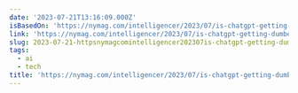 ```yaml
---
date: '2023-07-21T13:16:09.000Z'
isBasedOn: 'https://nymag.com/intelligencer/2023/07/is-chatgpt-getting-dumber.html'
link: 'https://nymag.com/intelligencer/2023/07/is-chatgpt-getting-dumber.html'
slug: 2023-07-21-httpsnymagcomintelligencer202307is-chatgpt-getting-dumberhtml
tags:
  - ai
  - tech
title: 'https://nymag.com/intelligencer/2023/07/is-chatgpt-getting-dumber.html'
---
```


